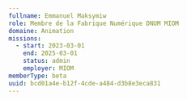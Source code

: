 ```yaml
---
fullname: Emmanuel Maksymiw
role: Membre de la Fabrique Numérique DNUM MIOM
domaine: Animation
missions:
  - start: 2023-03-01
    end: 2025-03-01
    status: admin
    employer: MIOM
memberType: beta
uuid: bcd01a4e-b12f-4cde-a484-d3b8e3eca831
---
```

